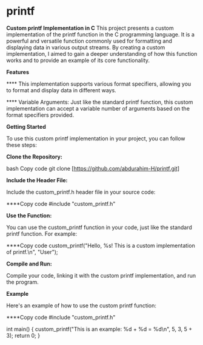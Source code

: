 # printf
**Custom printf Implementation in C**
This project presents a custom implementation of the printf function in the C programming language. It is a powerful and versatile function commonly used for formatting and displaying data in various output streams. By creating a custom implementation, I aimed to gain a deeper understanding of how this function works and to provide an example of its core functionality.

**Features**

**** This implementation supports various format specifiers, allowing you to format and display data in different ways.

**** Variable Arguments: Just like the standard printf function, this custom implementation can accept a variable number of arguments based on the format specifiers provided.

**Getting Started**

To use this custom printf implementation in your project, you can follow these steps:

**Clone the Repository:**

bash
Copy code
git clone [https://github.com/abdurahim-H/printf.git]

**Include the Header File:**

Include the custom_printf.h header file in your source code:

****Copy code
#include "custom_printf.h"

**Use the Function:**

You can use the custom_printf function in your code, just like the standard printf function. For example:

****Copy code
custom_printf("Hello, %s! This is a custom implementation of printf.\n", "User");

**Compile and Run:**

Compile your code, linking it with the custom printf implementation, and run the program.

**Example**

Here's an example of how to use the custom printf function:

****Copy code
#include "custom_printf.h"

int main() {
    custom_printf("This is an example: %d + %d = %d\n", 5, 3, 5 + 3);
    return 0;
}

